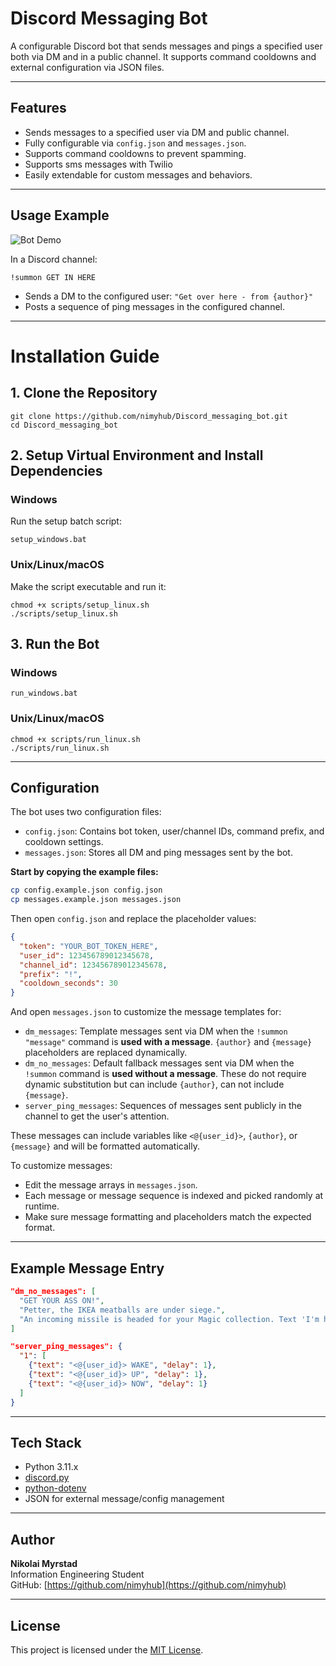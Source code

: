 # Discord Messaging Bot

A configurable Discord bot that sends messages and pings a specified user both via DM and in a public channel. It supports command cooldowns and external configuration via JSON files.

---

## Features

- Sends messages to a specified user via DM and public channel.
- Fully configurable via `config.json` and `messages.json`.
- Supports command cooldowns to prevent spamming.
- Supports sms messages with Twilio
- Easily extendable for custom messages and behaviors.

---
## Usage Example

![Bot Demo](https://github.com/nimyhub/Discord_messaging_bot/blob/2a6eced2fae805d4bd9aa5fb727bbb74dda51974/Media/example.gif?raw=true)

In a Discord channel:

```
!summon GET IN HERE
```

- Sends a DM to the configured user: `"Get over here - from {author}"`
- Posts a sequence of ping messages in the configured channel.

---

# Installation Guide

## 1. Clone the Repository

```
git clone https://github.com/nimyhub/Discord_messaging_bot.git
cd Discord_messaging_bot
```

## 2. Setup Virtual Environment and Install Dependencies

### Windows

Run the setup batch script:

```
setup_windows.bat
```

### Unix/Linux/macOS

Make the script executable and run it:

```
chmod +x scripts/setup_linux.sh
./scripts/setup_linux.sh
```

## 3. Run the Bot

### Windows
```
run_windows.bat
```

### Unix/Linux/macOS
```
chmod +x scripts/run_linux.sh
./scripts/run_linux.sh
```

---

## Configuration

The bot uses two configuration files:

- `config.json`: Contains bot token, user/channel IDs, command prefix, and cooldown settings.
- `messages.json`: Stores all DM and ping messages sent by the bot.

**Start by copying the example files:**

```bash
cp config.example.json config.json
cp messages.example.json messages.json
```

Then open `config.json` and replace the placeholder values:

```json
{
  "token": "YOUR_BOT_TOKEN_HERE",
  "user_id": 123456789012345678,
  "channel_id": 123456789012345678,
  "prefix": "!",
  "cooldown_seconds": 30
}
```

And open `messages.json` to customize the message templates for:

- `dm_messages`: Template messages sent via DM when the `!summon "message"` command is **used with a message**. `{author}` and `{message}` placeholders are replaced dynamically.
- `dm_no_messages`: Default fallback messages sent via DM when the `!summon` command is **used without a message**. These do not require dynamic substitution but can include `{author}`, can not include `{message}`.
- `server_ping_messages`: Sequences of messages sent publicly in the channel to get the user's attention.

These messages can include variables like `<@{user_id}>`, `{author}`, or `{message}` and will be formatted automatically.

To customize messages:
- Edit the message arrays in `messages.json`.
- Each message or message sequence is indexed and picked randomly at runtime.
- Make sure message formatting and placeholders match the expected format.

---

## Example Message Entry

```json
"dm_no_messages": [
  "GET YOUR ASS ON!",
  "Petter, the IKEA meatballs are under siege.",
  "An incoming missile is headed for your Magic collection. Text 'I'm here' to {author}."
]
```

```json
"server_ping_messages": {
  "1": [
    {"text": "<@{user_id}> WAKE", "delay": 1},
    {"text": "<@{user_id}> UP", "delay": 1},
    {"text": "<@{user_id}> NOW", "delay": 1}
  ]
}
```

---

## Tech Stack

- Python 3.11.x
- [discord.py](https://discordpy.readthedocs.io/en/stable/)
- [python-dotenv](https://pypi.org/project/python-dotenv/)
- JSON for external message/config management

---

## Author

**Nikolai Myrstad**  
Information Engineering Student  
GitHub: [https://github.com/nimyhub](https://github.com/nimyhub)

---

## License

This project is licensed under the [MIT License](LICENSE).
